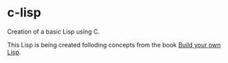 # c-lisp
Creation of a basic Lisp using C.  

This Lisp is being created folloding concepts from the book [Build your own Lisp](http://buildyourownlisp.com/).
